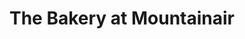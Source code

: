 ---
title: "The Bakery at Mountainair"
url: /mountainair/the-bakery-at-mountainair/
shop: bakery
---